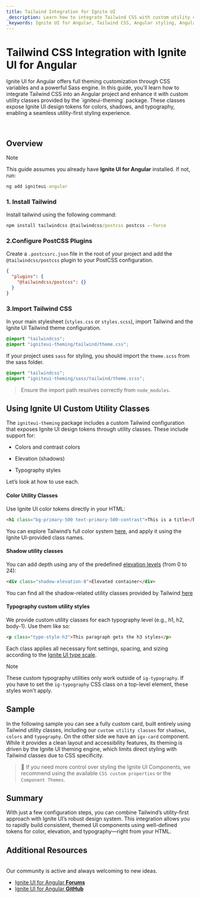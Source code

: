 ```yaml
---
title: Tailwind Integration for Ignite UI
_description: Learn how to integrate Tailwind CSS with custom utility classes from the Ignite UI for Angular theming engine. This guide walks you through the setup and demonstrates how to use design tokens for colors, typography, and shadows in a utility-first approach.
_keywords: Ignite UI for Angular, Tailwind CSS, Angular styling, Angular theming, custom CSS, utility classes, theming engine, typography, shadows, colors
---
```


# Tailwind CSS Integration with Ignite UI for Angular
<p class="highlight">Ignite UI for Angular offers full theming customization through CSS variables and a powerful Sass engine. In this guide, you'll learn how to integrate Tailwind CSS into an Angular project and enhance it with custom utility classes provided by the `igniteui-theming` package. These classes expose Ignite UI design tokens for colors, shadows, and typography, enabling a seamless utility-first styling experience.</p>
<br>

## Overview

> [!NOTE]
> This guide assumes you already have **Ignite UI for Angular** installed. If not, run:
>
> ```cmd
> ng add igniteui-angular
> ```

### 1. Install Tailwind
Install tailwind using the following command:

```cmd
npm install tailwindcss @tailwindcss/postcss postcss --force
```

### 2.Configure PostCSS Plugins

Create a `.postcssrc.json` file in the root of your project and add the `@tailwindcss/postcss` plugin to your PostCSS configuration.

```json
{
  "plugins": {
    "@tailwindcss/postcss": {}
  }
}
```

### 3.Import Tailwind CSS
In your main stylesheet (`styles.css` or `styles.scss`), import Tailwind and the Ignite UI Tailwind theme configuration.

```css
@import "tailwindcss";
@import "igniteui-theming/tailwind/theme.css";
```

If your project uses `sass` for styling, you should import the `theme.scss` from the sass folder.

```scss
@import "tailwindcss";
@import "igniteui-theming/sass/tailwind/theme.scss";
```

> Ensure the import path resolves correctly from `node_modules`.

## Using Ignite UI Custom Utility Classes
The `igniteui-theming` package includes a custom Tailwind configuration that exposes Ignite UI design tokens through utility classes. These include support for:

- Colors and contrast colors

- Elevation (shadows)

- Typography styles

Let’s look at how to use each.

#### Color Utility Classes
Use Ignite UI color tokens directly in your HTML:
```html
<h1 class="bg-primary-500 text-primary-500-contrast">This is a title</h1>
```

You can explore Tailwind’s full color system [here](https://tailwindcss.com/docs/color), and apply it using the Ignite UI-provided class names.
<br>

#### Shadow utility classes

You can add depth using any of the predefined [elevation levels](https://www.infragistics.com/products/ignite-ui-angular/angular/components/themes/elevations) (from 0 to 24):

```html
<div class="shadow-elevation-8">Elevated container</div>
```

You can find all the shadow-related utility classes provided by Tailwind [here](https://tailwindcss.com/docs/box-shadow)
<br>

#### Typography custom utility styles
We provide custom utility classes for each typography level (e.g., h1, h2, body-1). Use them like so:

```html
<p class="type-style-h3">This paragraph gets the h3 styles</p>
```
Each class applies all necessary font settings, spacing, and sizing according to the [Ignite UI type scale](https://www.infragistics.com/products/ignite-ui-angular/angular/components/themes/typography).

>[!NOTE]
>These custom typography utilities only work outside of `ig-typography`. If you have to set the `ig-typography` CSS class on a top-level element, these styles won't apply.
<div class="divider--half"></div>

## Sample

In the following sample you can see a fully custom card, built entirely using Tailwind utility classes, including our `custom utility classes` for `shadows`, `colors` and `typography`. On the other side we have an `igx-card` component. While it provides a clean layout and accessibility features, its theming is driven by the Ignite UI theming engine, which limits direct styling with Tailwind classes due to CSS specificity.

> 🔧 If you need more control over styling the Ignite UI Components, we recommend using the available `CSS custom properties` or the `Component Themes`.

<code-view style="height: 440px" 
           data-demos-base-url="{environment:demosBaseUrl}" 
           iframe-src="{environment:demosBaseUrl}/theming/tailwind-sample" alt="Tailwind Card Example">
</code-view>

## Summary
With just a few configuration steps, you can combine Tailwind’s utility-first approach with Ignite UI’s robust design system. This integration allows you to rapidly build consistent, themed UI components using well-defined tokens for color, elevation, and typography—right from your HTML.

## Additional Resources

<br>
Our community is active and always welcoming to new ideas.

* [Ignite UI for Angular **Forums**](https://www.infragistics.com/community/forums/f/ignite-ui-for-angular)
* [Ignite UI for Angular **GitHub**](https://github.com/IgniteUI/igniteui-angular)
